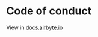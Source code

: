 # Code of conduct
View in [docs.airbyte.io](https://docs.airbyte.io/contributing/contributing-to-airbyte/code-of-conduct)
